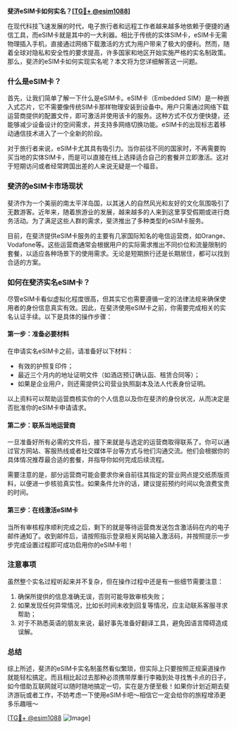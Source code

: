 **斐济eSIM卡如何实名？[[TG💪+ @esim1088](https://t.me/s/esim1088)]**

在现代科技飞速发展的时代，电子旅行者和远程工作者越来越多地依赖于便捷的通信工具，而eSIM卡就是其中的一大利器。相比于传统的实体SIM卡，eSIM卡无需物理插入手机，直接通过网络下载激活的方式为用户带来了极大的便利。然而，随着全球对隐私和安全性的要求提高，许多国家和地区开始实施严格的实名制政策。那么，斐济的eSIM卡如何实现实名呢？本文将为您详细解答这一问题。

### 什么是eSIM卡？

首先，让我们简单了解一下什么是eSIM卡。eSIM卡（Embedded SIM）是一种嵌入式芯片，它不需要像传统SIM卡那样物理安装到设备中。用户只需通过网络下载运营商提供的配置文件，即可激活并使用该卡的服务。这种方式不仅方便快捷，还能够减少设备设计的空间需求，并支持多网络切换功能。eSIM卡的出现标志着移动通信技术进入了一个全新的阶段。

对于旅行者来说，eSIM卡尤其具有吸引力。当你前往不同的国家时，不再需要购买当地的实体SIM卡，而是可以直接在线上选择适合自己的套餐并立即激活。这对于短期访问或者经常跨国出差的人来说无疑是一个福音。

### 斐济的eSIM卡市场现状

斐济作为一个美丽的南太平洋岛国，以其迷人的自然风光和友好的文化氛围吸引了无数游客。近年来，随着旅游业的发展，越来越多的人来到这里享受假期或进行商务活动。为了满足这些人群的需求，斐济推出了多种类型的eSIM卡服务。

目前，在斐济提供eSIM卡服务的主要有几家国际知名的电信运营商，如Orange、Vodafone等。这些运营商通常会根据用户的实际需求推出不同价位和流量限制的套餐，以适应各种场景下的使用需求。无论是短期旅行还是长期居住，都可以找到合适的方案。

### 如何在斐济实名eSIM卡？

尽管eSIM卡看似虚拟化程度很高，但其实它也需要遵循一定的法律法规来确保使用者的身份信息真实有效。因此，在斐济使用eSIM卡之前，你需要完成相关的实名认证手续。以下是具体的操作步骤：

#### 第一步：准备必要材料

在申请实名eSIM卡之前，请准备好以下材料：
- 有效的护照复印件；
- 最近三个月内的地址证明文件（如酒店预订确认函、租赁合同等）；
- 如果是企业用户，则还需提供公司营业执照副本及法人代表身份证明。

以上资料可以帮助运营商核实你的个人信息以及你在斐济的身份状况，从而决定是否批准你的eSIM卡申请请求。

#### 第二步：联系当地运营商

一旦准备好所有必需的文件后，接下来就是与选定的运营商取得联系了。你可以通过官方网站、客服热线或者社交媒体平台等方式与他们沟通交流。他们会根据你的具体情况推荐最合适的套餐，并指导你如何完成后续流程。

需要注意的是，部分运营商可能会要求你亲自前往其指定的营业网点提交纸质版资料，以便进一步核验真实性。如果条件允许的话，建议提前预约时间以免浪费宝贵的时间。

#### 第三步：在线激活eSIM卡

当所有审核程序顺利完成之后，剩下的就是等待运营商发送包含激活码在内的电子邮件通知了。收到邮件后，请按照指示登录相关网站输入激活码，并按照提示一步步完成设置过程即可成功启用你的eSIM卡啦！

### 注意事项

虽然整个实名过程听起来并不复杂，但在操作过程中还是有一些细节需要注意：
1. 确保所提供的信息准确无误，否则可能导致审核失败；
2. 如果发现任何异常情况，比如长时间未收到回复等情况，应主动联系客服寻求帮助；
3. 对于不熟悉英语的朋友来说，最好事先准备好翻译工具，避免因语言障碍造成误解。

### 总结

综上所述，斐济的eSIM卡实名制虽然看似繁琐，但实际上只要按照正规渠道操作就能轻松搞定。而且相比起过去那种必须携带厚重行李箱到处寻找售卡点的日子，如今借助互联网就可以随时随地搞定一切，实在是方便至极！如果你计划近期去斐济游玩或者工作，不妨考虑一下使用eSIM卡吧～相信它一定会给你的旅程增添更多乐趣哦～

[[TG💪+ @esim1088](https://t.me/s/esim1088) ![Image](https://i.postimg.cc/4NQfJmqS/Snipaste-2025-05-13-00-14-12.png)]